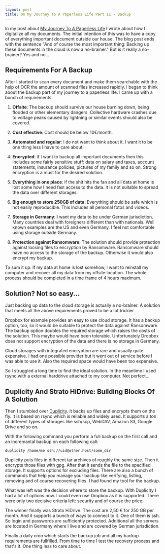 ```yaml
---
layout: post
title: On My Journey To A Paperless Life Part II - Backup
---
```

In my post about [My Journey To A Paperless Life](https://bmehner.github.io/on-my-journey-to-a-paperless-life/) I wrote about how I digitalize all my documents. The initial intention of this was to have a copy of everything important document outside our house. The blog post ends with the sentence "And of course the most important thing: Backing up these documents in the cloud is now a no-brainer." But is it really a no-brainer? Yes and no...

## Requirements For A Backup

After I started to scan every document and make them searchable with the help of OCR the amount of scanned files increased rapidly. I began to think about the backup part of my journey to a paperless life. I came up with a bunch of requirements:

1. **Offsite**: The backup should survive our house burning down, being flooded or other elementary dangers. Collective hardware crashes due to voltage peaks caused by lightning or similar events should also be covered.

1. **Cost effective**: Cost should be below 10€/month.

1. **Automated and regular**: I do not want to think about it. I want it to be one thing less I have to care about.

1. **Encrypted**: If I want to backup all important documents then this includes some fairly sensitive stuff: data on salary and taxes, account statements, insurance policies, pictures of my family and so on. Strong encryption is a must for the desired solution.

1. **Everything in one place**: If the shit hits the fan and all data at home is lost some how I need fast access to the data. It is not suitable to spread the data over different storages.

1. **Big enough to store 250GB of data**: Everything should be safe which is not easily reproducible. This includes all personal fotos and videos.

1. **Storage in Germany**: I want my data to be under German jurisdiction. Many countries deal with foreigners different than with nationals. Well known examples are the US and even Germany. I feel not comfortable using storage outside Germany.

1. **Protection against Ransomware**: The solution should provide protection against loosing files to encryption by Ransomware. Ransomware should have no access to the storage of the backup. Otherwise it would also encrypt my backup.

To sum it up: If my data at home is lost somehow, I want to reinstall my computer and recover all my data from my offsite location. The whole process should be completed in a time frame of 4 hours maximum.

## Solution? Not so easy...

Just backing up data to the cloud storage is actually a no-brainer. A solution that meets all the above requirements proved to be a lot trickier.

Dropbox for example provides an easy to use cloud storage. It has a backup option, too, so it would be suitable to protect the data against Ransomware. The backup option doubles the required storage which raises the costs of the solution. This maybe would have been tolerable. Unfortunately Dropbox does not support encryption of the data and there is no storage in Germany. 

Cloud storages with integrated encryption are rare and usually quite expensive. I had one possible provider but it went out of service before I was able to use it. Also the required space would have been too expensive.

So I struggled a long time to find the ideal solution. In the meantime I used rsync with a external harddrive attached to my computer. Not perfect...

## Duplicity And Strato HiDrive: Building Blocks Of A Solution

Then I stumbled over [Duplicity](http://duplicity.nongnu.org/). It backs up files and encrypts them on the fly. It is based on rsync which is reliable and widely used. It supports a ton of different types of storages like ssh/scp, WebDAV, Amazon S3, Google Drive and so on.

With the following command you perform a full backup on the first call and an incremantal backup on each following call:

    duplicity /home/me ssh://uid@other.host/some_dir 

Duplicity puts files in different tar archives of roughly the same size. Then it encrypts those files with gpg. After that it sends the file to the specified storage. It supports options for excluding files. There are also a bunch of commands that help you manage your backup like verifying, listing, removing and of course recovering files. I had found my tool for the backup. 

What was left was the decision where to store the backup. With Duplicity I had a lot of options now. I could even use Dropbox as it is supported. There were only two decisive criteria left: security and of course the price.

The winner finally was Strato HiDrive. The cost are 2,50 € for 250 GB per month. And it supports a bunch of ways to connect to it. One of them is ssh. So login and passwords are sufficiently protected. Additional all the servers are located in Germany where I live and are covered by German jurisdiction.

Finally a daily cron which starts the backup job and all my backup requirements are fullfilled. From time to time I test the recovery process and that's it. One thing less to care about.
